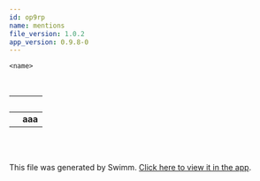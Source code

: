 ```yaml
---
id: op9rp
name: mentions
file_version: 1.0.2
app_version: 0.9.8-0
---
```


```
<name>
```

<br/>

|<br>|<br>      |
|----|----------|
|<br>|<b>aaa</b>|

<br/>

<hello>

<br/>

This file was generated by Swimm. [Click here to view it in the app](http://localhost:5000/repos/Z2l0aHViJTNBJTNBdDElM0ElM0FlcmFuLXN3aW1t/docs/op9rp).